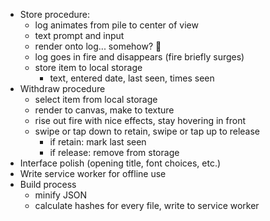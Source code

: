 * Store procedure:
    - log animates from pile to center of view
    - text prompt and input
    - render onto log... somehow? 😬
    - log goes in fire and disappears (fire briefly surges)
    - store item to local storage
        - text, entered date, last seen, times seen
* Withdraw procedure
    - select item from local storage
    - render to canvas, make to texture
    - rise out fire with nice effects, stay hovering in front
    - swipe or tap down to retain, swipe or tap up to release
        - if retain: mark last seen
        - if release: remove from storage
* Interface polish (opening title, font choices, etc.)
* Write service worker for offline use
* Build process
    - minify JSON
    - calculate hashes for every file, write to service worker
